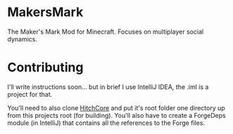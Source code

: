 # MakersMark
The Maker's Mark Mod for Minecraft. Focuses on multiplayer social dynamics.

# Contributing
I'll write instructions soon...
but in brief I use IntelliJ IDEA, the .iml is a project for that.

You'll need to also clone [HitchCore](https://github.com/hitchh1k3r/HitchCore) and put it's root folder one directory up from this projects root (for building). You'll also have to create a ForgeDeps module (in IntelliJ) that contains all the references to the Forge files.